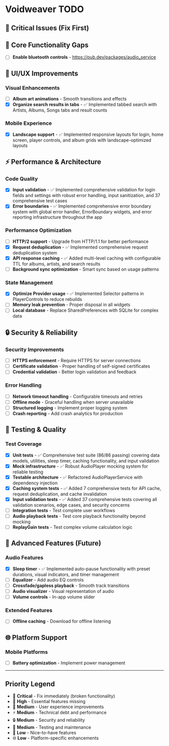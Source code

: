 # Voidweaver TODO

## 🚨 Critical Issues (Fix First)

## 🔧 Core Functionality Gaps
- [ ] **Enable bluetooth controls** - https://pub.dev/packages/audio_service

## 🎨 UI/UX Improvements

### Visual Enhancements
- [ ] **Album art animations** - Smooth transitions and effects
- [x] **Organize search results in tabs** - ✅ Implemented tabbed search with Artists, Albums, Songs tabs and result counts

### Mobile Experience
- [x] **Landscape support** - ✅ Implemented responsive layouts for login, home screen, player controls, and album grids with landscape-optimized layouts

## ⚡ Performance & Architecture

### Code Quality
- [x] **Input validation** - ✅ Implemented comprehensive validation for login fields and settings with robust error handling, input sanitization, and 37 comprehensive test cases
- [x] **Error boundaries** - ✅ Implemented comprehensive error boundary system with global error handler, ErrorBoundary widgets, and error reporting infrastructure throughout the app

### Performance Optimization
- [ ] **HTTP/2 support** - Upgrade from HTTP/1.1 for better performance
- [x] **Request deduplication** - ✅ Implemented comprehensive request deduplication system
- [x] **API response caching** - ✅ Added multi-level caching with configurable TTL for albums, artists, and search results
- [ ] **Background sync optimization** - Smart sync based on usage patterns

### State Management
- [x] **Optimize Provider usage** - ✅ Implemented Selector patterns in PlayerControls to reduce rebuilds
- [ ] **Memory leak prevention** - Proper disposal in all widgets
- [ ] **Local database** - Replace SharedPreferences with SQLite for complex data

## 🔒 Security & Reliability

### Security Improvements
- [ ] **HTTPS enforcement** - Require HTTPS for server connections
- [ ] **Certificate validation** - Proper handling of self-signed certificates
- [ ] **Credential validation** - Better login validation and feedback

### Error Handling
- [ ] **Network timeout handling** - Configurable timeouts and retries
- [ ] **Offline mode** - Graceful handling when server unavailable
- [ ] **Structured logging** - Implement proper logging system
- [ ] **Crash reporting** - Add crash analytics for production

## 🧪 Testing & Quality

### Test Coverage
- [x] **Unit tests** - ✅ Comprehensive test suite (86/86 passing) covering data models, utilities, sleep timer, caching functionality, and input validation
- [x] **Mock infrastructure** - ✅ Robust AudioPlayer mocking system for reliable testing
- [x] **Testable architecture** - ✅ Refactored AudioPlayerService with dependency injection
- [x] **Caching system tests** - ✅ Added 7 comprehensive tests for API cache, request deduplication, and cache invalidation
- [x] **Input validation tests** - ✅ Added 37 comprehensive tests covering all validation scenarios, edge cases, and security concerns
- [ ] **Integration tests** - Test complete user workflows
- [ ] **Audio playback tests** - Test core playback functionality beyond mocking
- [ ] **ReplayGain tests** - Test complex volume calculation logic

## 🎵 Advanced Features (Future)

### Audio Features
- [x] **Sleep timer** - ✅ Implemented auto-pause functionality with preset durations, visual indicators, and timer management
- [ ] **Equalizer** - Add audio EQ controls
- [ ] **Crossfade/gapless playback** - Smooth track transitions
- [ ] **Audio visualizer** - Visual representation of audio
- [ ] **Volume controls** - In-app volume slider

### Extended Features
- [ ] **Offline caching** - Download for offline listening

## 🌐 Platform Support

### Mobile Platforms
- [ ] **Battery optimization** - Implement power management

---

## Priority Legend
- 🚨 **Critical** - Fix immediately (broken functionality)
- 🔧 **High** - Essential features missing
- 🎨 **Medium** - User experience improvements
- ⚡ **Medium** - Technical debt and performance
- 🔒 **Medium** - Security and reliability
- 🧪 **Medium** - Testing and maintenance
- 🎵 **Low** - Nice-to-have features
- 🌐 **Low** - Platform-specific enhancements
